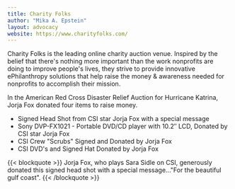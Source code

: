 ```yaml
---
title: Charity Folks
author: "Mika A. Epstein"
layout: advocacy
website: https://www.charityfolks.com/
---
```


Charity Folks is the leading online charity auction venue. Inspired by the belief that there's nothing more important than the work nonprofits are doing to improve people's lives, they strive to provide innovative ePhilanthropy solutions that help raise the money & awareness needed for nonprofits to accomplish their mission.

In the American Red Cross Disaster Relief Auction for Hurricane Katrina, Jorja Fox donated four items to raise money.

* Signed Head Shot from CSI star Jorja Fox with a special message
* Sony DVP-FX1021 - Portable DVD/CD player with 10.2&#8243; LCD, Donated by CSI star Jorja Fox
* CSI Crew "Scrubs" Signed and Donated by Jorja Fox
* CSI DVD's and Signed Hat Donated by Jorja Fox

{{< blockquote >}}
Jorja Fox, who plays Sara Sidle on CSI, generously donated this signed head shot with a special message..."For the beautiful gulf coast".
{{< /blockquote >}}
